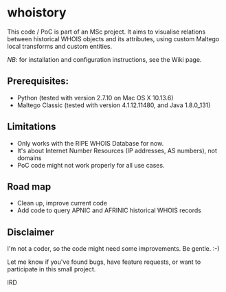 # whoistory
This code / PoC is part of an MSc project.
It aims to visualise relations between historical WHOIS objects and its attributes, using custom Maltego local transforms and custom entities.

*NB*: for installation and configuration instructions, see the Wiki page.

Prerequisites:
--------------
- Python (tested with version 2.7.10 on Mac OS X 10.13.6)
- Maltego Classic (tested with version 4.1.12.11480, and Java 1.8.0_131)

Limitations
-----------
- Only works with the RIPE WHOIS Database for now.
- It's about Internet Number Resources (IP addresses, AS numbers), not domains
- PoC code might not work properly for all use cases.

Road map
--------
- Clean up, improve current code
- Add code to query APNIC and AFRINIC historical WHOIS records

Disclaimer
----------
I'm not a coder, so the code might need some improvements. Be gentle. :-)

Let me know if you've found bugs, have feature requests, or want to participate in this small project.

IRD
